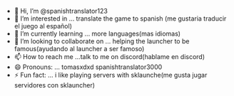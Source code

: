 - 👋 Hi, I’m @spanishtranslator123
- 👀 I’m interested in ... translate the game to spanish (me gustaria traducir el juego al español)
- 🌱 I’m currently learning ... more languages(mas idiomas)
- 💞️ I’m looking to collaborate on ... helping the launcher to be famous(ayudando al launcher a ser famoso)
- 📫 How to reach me ...talk to me on discord(hablame en discord)
- 😄 Pronouns: ... tomasxdxd spanishtranslator3000
- ⚡ Fun fact: ... i like playing servers with sklaunche(me gusta jugar servidores con sklauncher)

<!---
spanishtranslator123/spanishtranslator123 is a ✨ special ✨ repository because its `README.md` (this file) appears on your GitHub profile.
You can click the Preview link to take a look at your changes.
--->
